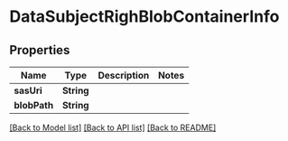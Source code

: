 # DataSubjectRighBlobContainerInfo

## Properties
Name | Type | Description | Notes
------------ | ------------- | ------------- | -------------
**sasUri** | **String** |  | 
**blobPath** | **String** |  | 

[[Back to Model list]](../README.md#documentation-for-models) [[Back to API list]](../README.md#documentation-for-api-endpoints) [[Back to README]](../README.md)


